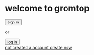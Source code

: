 <h1>welcome to gromtop</h1>
<button>sign in</button>
<p>or</p>
<button>log in</button>
<br>
<a href=https.//Google.org>not created a account create now
